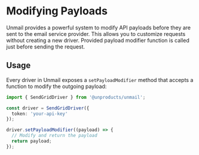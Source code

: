 # Modifying Payloads

Unmail provides a powerful system to modify API payloads before they are sent to the email service provider. This allows you to customize requests without creating a new driver. Provided payload modifier function is called just before sending the request.

## Usage

Every driver in Unmail exposes a `setPayloadModifier` method that accepts a function to modify the outgoing payload:

```typescript
import { SendGridDriver } from '@unproducts/unmail';

const driver = SendGridDriver({
  token: 'your-api-key'
});

driver.setPayloadModifier((payload) => {
  // Modify and return the payload
  return payload;
});
```
